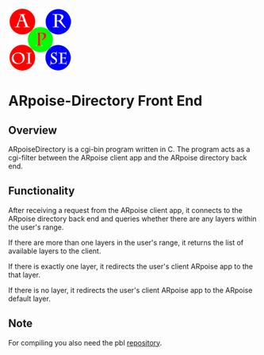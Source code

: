 ![ARpoise Logo](/images/arpoise_logo_rgb-128.png)
# ARpoise-Directory Front End

## Overview
ARpoiseDirectory is a cgi-bin program written in C.
The program acts as a cgi-filter between the ARpoise client app and the ARpoise directory back end.

## Functionality
After receiving a request from the ARpoise client app,
it connects to the ARpoise directory back end and queries whether there are any layers within the user's range.

If there are more than one layers in the user's range, it returns the list of available layers to the client.

If there is exactly one layer, it redirects the user's client ARpoise app to the that layer.

If there is no layer, it redirects the user's client ARpoise app to the ARpoise default layer.

## Note
For compiling you also need the pbl
[repository](../pbl/src/).

